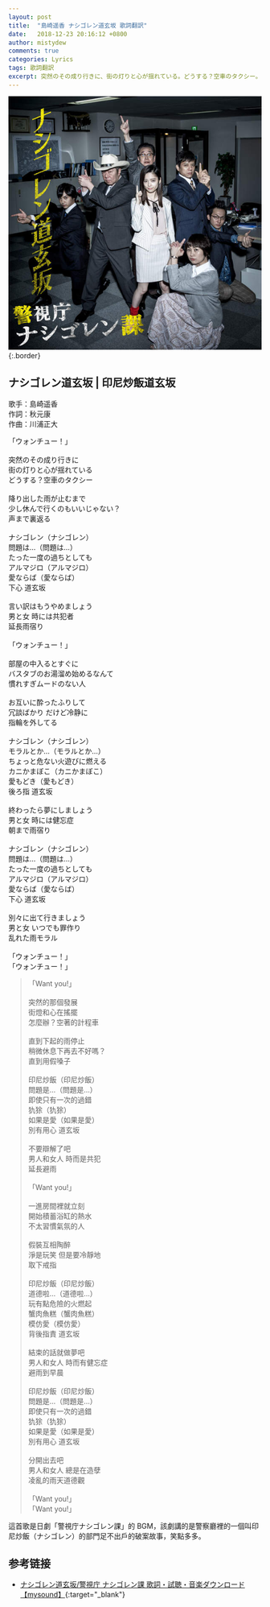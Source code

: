 ```yaml
---
layout: post
title:  "島崎遥香 ナシゴレン道玄坂 歌詞翻訳"
date:   2018-12-23 20:16:12 +0800
author: mistydew
comments: true
categories: Lyrics
tags: 歌詞翻訳
excerpt: 突然のその成り行きに、街の灯りと心が揺れている。どうする？空車のタクシー。
---
```

![ナシゴレン道玄坂](/assets/images/cover/misc/ナシゴレン道玄坂.jpg){:.border}

## ナシゴレン道玄坂 | 印尼炒飯道玄坂

歌手：島崎遥香<br>
作詞：秋元康<br>
作曲：川浦正大

<div class="lyric-original">
<p>
「ウォンチュー！」<br>
<br>
突然のその成り行きに<br>
街の灯りと心が揺れている<br>
どうする？空車のタクシー<br>
<br>
降り出した雨が止むまで<br>
少し休んで行くのもいいじゃない？<br>
声まで裏返る<br>
<br>
ナシゴレン（ナシゴレン）<br>
問題は…（問題は…）<br>
たった一度の過ちとしても<br>
アルマジロ（アルマジロ）<br>
愛ならば（愛ならば）<br>
下心 道玄坂<br>
<br>
言い訳はもうやめましょう<br>
男と女 時には共犯者<br>
延長雨宿り<br>
<br>
「ウォンチュー！」<br>
<br>
部屋の中入るとすぐに<br>
バスタブのお湯溜め始めるなんて<br>
慣れすぎムードのない人<br>
<br>
お互いに酔ったふりして<br>
冗談ばかり だけど冷静に<br>
指輪を外してる<br>
<br>
ナシゴレン（ナシゴレン）<br>
モラルとか…（モラルとか…）<br>
ちょっと危ない火遊びに燃える<br>
カニかまぼこ（カニかまぼこ）<br>
愛もどき（愛もどき）<br>
後ろ指 道玄坂<br>
<br>
終わったら夢にしましょう<br>
男と女 時には健忘症<br>
朝まで雨宿り<br>
<br>
ナシゴレン（ナシゴレン）<br>
問題は…（問題は…）<br>
たった一度の過ちとしても<br>
アルマジロ（アルマジロ）<br>
愛ならば（愛ならば）<br>
下心 道玄坂<br>
<br>
別々に出て行きましょう<br>
男と女 いつでも罪作り<br>
乱れた雨モラル<br>
<br>
「ウォンチュー！」<br>
「ウォンチュー！」
</p>
</div>

<div class="lyric-translation">
<blockquote>
「Want you!」<br>
<br>
突然的那個發展<br>
街燈和心在搖擺<br>
怎麼辦？空著的計程車<br>
<br>
直到下起的雨停止<br>
稍微休息下再去不好嗎？<br>
直到用假嗓子<br>
<br>
印尼炒飯（印尼炒飯）<br>
問題是...（問題是...）<br>
即使只有一次的過錯<br>
犰狳（犰狳）<br>
如果是愛（如果是愛）<br>
別有用心 道玄坂<br>
<br>
不要辯解了吧<br>
男人和女人 時而是共犯<br>
延長避雨<br>
<br>
「Want you!」<br>
<br>
一進房間裡就立刻<br>
開始積蓄浴缸的熱水<br>
不太習慣氣氛的人<br>
<br>
假裝互相陶醉<br>
淨是玩笑 但是要冷靜地<br>
取下戒指<br>
<br>
印尼炒飯（印尼炒飯）<br>
道德啦...（道德啦...）<br>
玩有點危險的火燃起<br>
蟹肉魚糕（蟹肉魚糕）<br>
模仿愛（模仿愛）<br>
背後指責 道玄坂<br>
<br>
結束的話就做夢吧<br>
男人和女人 時而有健忘症<br>
避雨到早晨<br>
<br>
印尼炒飯（印尼炒飯）<br>
問題是...（問題是...）<br>
即使只有一次的過錯<br>
犰狳（犰狳）<br>
如果是愛（如果是愛）<br>
別有用心 道玄坂<br>
<br>
分開出去吧<br>
男人和女人 總是在造孽<br>
凌亂的雨天道德觀<br>
<br>
「Want you!」<br>
「Want you!」
</blockquote>
</div>

這首歌是日劇「警視庁ナシゴレン課」的 BGM，該劇講的是警察廳裡的一個叫印尼炒飯（ナシゴレン）的部門足不出戶的破案故事，笑點多多。

## 参考链接

* [ナシゴレン道玄坂/警視庁 ナシゴレン課   歌詞・試聴・音楽ダウンロード 【mysound】](https://mysound.jp/song/3016852){:target="_blank"}
